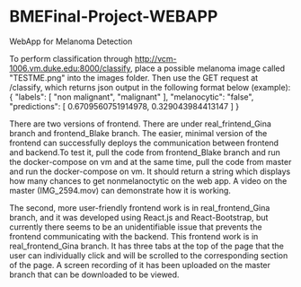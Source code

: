 # BMEFinal-Project-WEBAPP
WebApp for Melanoma Detection

To perform classification through http://vcm-1006.vm.duke.edu:8000/classify, place a possible melanoma image
called "TESTME.png" into the images folder.
Then use the GET request at /classify, which returns json output in the following
format below (example):
{
    "labels": [
        "non malignant",
        "malignant"
    ],
    "melanocytic": "false",
    "predictions": [
        0.6709560751914978,
        0.329043984413147
    ]
}

There are two versions of frontend. There are under real_frintend_Gina branch and frontend_Blake branch. The easier, minimal version of the frontend can successfully deploys the communication between frontend and backend.To test it, pull the code from frontend_Blake branch and run the docker-compose on vm and at the same time, pull the code from master and run the docker-compose on vm. It should return a string which displays how many chances to get nonmelanoctytic on the web app. A video on the master (IMG_2594.mov) can demonstrate how it is working.

The second, more user-friendly frontend work is in real_frontend_Gina branch, and it was developed using React.js and React-Bootstrap, but currently there seems to be an unidentifiable issue that prevents the frontend communicating with the backend. This frontend work is in real_frontend_Gina branch. It has three tabs at the top of the page that the user can individually click and will be scrolled to the corresponding section of the page. A screen recording of it has been uploaded on the master branch that can be downloaded to be viewed.

